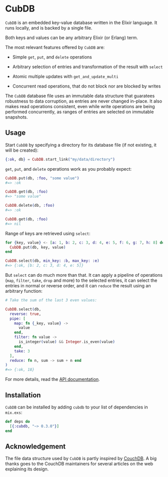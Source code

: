 # CubDB

`CubDB` is an embedded key-value database written in the Elixir language. It
runs locally, and is backed by a single file.

Both keys and values can be any arbitrary Elixir (or Erlang) term.

The most relevant features offered by `CubDB` are:

  - Simple `get`, `put`, and `delete` operations

  - Arbitrary selection of entries and transformation of the result with `select`

  - Atomic multiple updates with `get_and_update_multi`

  - Concurrent read operations, that do not block nor are blocked by writes

The `CubDB` database file uses an immutable data structure that guaratees
robustness to data corruption, as entries are never changed in-place. It also
makes read operations consistent, even while write operations are being
performed concurrently, as ranges of entries are selected on immutable
snapshots.


## Usage

Start `CubDB` by specifying a directory for its database file (if not existing,
it will be created):

```elixir
{:ok, db} = CubDB.start_link("my/data/directory")
```

`get`, `put`, and `delete` operations work as you probably expect:

```elixir
CubDB.put(db, :foo, "some value")
#=> :ok

CubDB.get(db, :foo)
#=> "some value"

CubDB.delete(db, :foo)
#=> :ok

CubDB.get(db, :foo)
#=> nil
```

Range of keys are retrieved using `select`:

```elixir
for {key, value} <- [a: 1, b: 2, c: 3, d: 4, e: 5, f: 6, g: 7, h: 8] do
  CubDB.put(db, key, value)
end

CubDB.select(db, min_key: :b, max_key: :e)
#=> {:ok, [b: 2, c: 3, d: 4, e: 5]}
```

But `select` can do much more than that. It can apply a pipeline of operations
(`map`, `filter`, `take`, `drop` and more) to the selected entries, it can
select the entries in normal or reverse order, and it can `reduce` the result
using an arbitrary function:

```elixir
# Take the sum of the last 3 even values:

CubDB.select(db,
  reverse: true,
  pipe: [
    map: fn {_key, value} ->
      value
    end,
    filter: fn value ->
      is_integer(value) && Integer.is_even(value)
    end,
    take: 3
  ],
  reduce: fn n, sum -> sum + n end
)
#=> {:ok, 18}
```

For more details, read the [API documentation](https://hexdocs.pm/cubdb/CubDB.html).

## Installation

`CubDB` can be installed by adding `cubdb` to your list of dependencies in
`mix.exs`:

```elixir
def deps do
  [{:cubdb, "~> 0.3.0"}]
end
```

## Acknowledgement

The file data structure used by `CubDB` is partly inspired by
[CouchDB](http://couchdb.apache.org). A big thanks goes to the CouchDB
maintainers for several articles on the web explaining its design.
